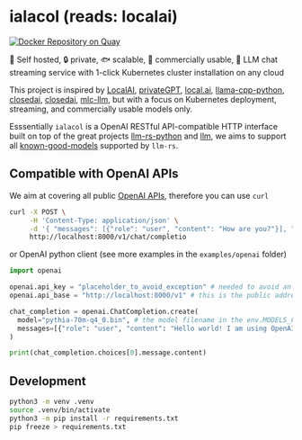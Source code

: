 # ialacol (reads: localai)

[![Docker Repository on Quay](https://quay.io/repository/chenhunghan/ialacol/status "Docker Repository on Quay")](https://quay.io/repository/chenhunghan/ialacol)

🦄 Self hosted, 🔒 private, 🐟 scalable, 🤑 commercially usable, 💬 LLM chat streaming service with 1-click Kubernetes cluster installation on any cloud

This project is inspired by [LocalAI](https://github.com/go-skynet/LocalAI), [privateGPT](https://github.com/imartinez/privateGPT), [local.ai](https://github.com/louisgv/local.ai), [llama-cpp-python](https://github.com/abetlen/llama-cpp-python), [closedai](https://github.com/closedai-project/closedai), [closedai](https://github.com/closedai-project/closedai), [mlc-llm](https://github.com/mlc-ai/mlc-llm), but with a focus on Kubernetes deployment, streaming, and commercially usable models only.

Esssentially `ialacol` is a OpenAI RESTful API-compatible HTTP interface built on top of the great projects [llm-rs-python](https://github.com/LLukas22/llm-rs-python) and [llm](https://github.com/rustformers/llm), we aims to support all [known-good-models](https://github.com/rustformers/llm/blob/main/doc/known-good-models.md) supported by `llm-rs`.

## Compatible with OpenAI APIs

We aim at covering all public [OpenAI APIs](https://platform.openai.com/docs/api-reference), therefore you can use `curl`

```sh
curl -X POST \
     -H 'Content-Type: application/json' \
     -d '{ "messages": [{"role": "user", "content": "How are you?"}], "stream": true, "model": "pythia-70m-q4_0.bin"}' \
     http://localhost:8000/v1/chat/completio
```

or OpenAI python client (see more examples in the `examples/openai` folder)

```python
import openai

openai.api_key = "placeholder_to_avoid_exception" # needed to avoid an exception
openai.api_base = "http://localhost:8000/v1" # this is the public address of the ialacol server

chat_completion = openai.ChatCompletion.create(
  model="pythia-70m-q4_0.bin", # the model filename in the env.MODELS_FOLDER directory
  messages=[{"role": "user", "content": "Hello world! I am using OpenAI's python client library!"}]
)

print(chat_completion.choices[0].message.content)
```

## Development

```sh
python3 -m venv .venv
source .venv/bin/activate
python3 -m pip install -r requirements.txt
pip freeze > requirements.txt
```
